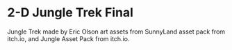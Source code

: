# 2-D Jungle Trek Final

Jungle Trek
made by Eric Olson
art assets from SunnyLand asset pack from itch.io, and Jungle Asset Pack from itch.io.
